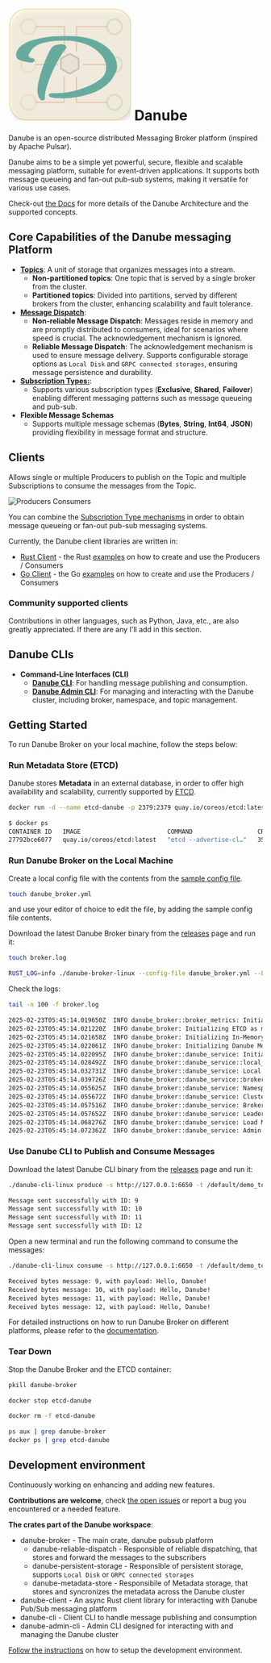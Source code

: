 # ![D from Danube](Danube_logo_2.png) Danube

Danube is an open-source distributed Messaging Broker platform (inspired by Apache Pulsar).

Danube aims to be a simple yet powerful, secure, flexible and scalable messaging platform, suitable for event-driven applications. It supports both message queueing and fan-out pub-sub systems, making it versatile for various use cases.

Check-out [the Docs](https://danube-docs.dev-state.com/) for more details of the Danube Architecture and the supported concepts.

## Core Capabilities of the Danube messaging Platform

* [**Topics**](https://danube-docs.dev-state.com/architecture/topics/): A unit of storage that organizes messages into a stream.
  * **Non-partitioned topics**: One topic that is served by a single broker from the cluster.
  * **Partitioned topics**: Divided into partitions, served by different brokers from the cluster, enhancing scalability and fault tolerance.
* [**Message Dispatch**](https://danube-docs.dev-state.com/architecture/dispatch_strategy/):
  * **Non-reliable Message Dispatch**: Messages reside in memory and are promptly distributed to consumers, ideal for scenarios where speed is crucial. The acknowledgement mechanism is ignored.
  * **Reliable Message Dispatch**: The acknowledgement mechanism is used to ensure message delivery. Supports configurable storage options as `Local Disk` and `GRPC connected storages`, ensuring message persistence and durability.
* [**Subscription Types:**](https://danube-docs.dev-state.com/architecture/subscriptions/):
  * Supports various subscription types (**Exclusive**, **Shared**, **Failover**) enabling different messaging patterns such as message queueing and pub-sub.
* **Flexible Message Schemas**
  * Supports multiple message schemas (**Bytes**, **String**, **Int64**, **JSON**) providing flexibility in message format and structure.

## Clients

Allows single or multiple Producers to publish on the Topic and multiple Subscriptions to consume the messages from the Topic.

![Producers  Consumers](https://danube-docs.dev-state.com/architecture/img/producers_consumers.png "Producers Consumers")

You can combine the [Subscription Type mechanisms](https://danube-docs.dev-state.com/architecture/Queuing_PubSub_messaging/) in order to obtain message queueing or fan-out pub-sub messaging systems.

Currently, the Danube client libraries are written in:

* [Rust Client](https://crates.io/crates/danube-client) - the Rust [examples](danube-client/examples/) on how to create and use the Producers / Consumers
* [Go Client](https://pkg.go.dev/github.com/danrusei/danube-go) - the Go [examples](https://github.com/danrusei/danube-go/tree/main/examples) on how to create and use the Producers / Consumers

### Community supported clients

Contributions in other languages, such as Python, Java, etc., are also greatly appreciated. If there are any I'll add in this section.

## Danube CLIs

* **Command-Line Interfaces (CLI)**
  * [**Danube CLI**](https://github.com/danube-messaging/danube/tree/main/danube-cli): For handling message publishing and consumption.
  * [**Danube Admin CLI**](https://github.com/danube-messaging/danube/tree/main/danube-admin-cli): For managing and interacting with the Danube cluster, including broker, namespace, and topic management.

## Getting Started

To run Danube Broker on your local machine, follow the steps below:

### Run Metadata Store (ETCD)

Danube stores **Metadata** in an external database, in order to offer high availability and scalability, currently supported by [ETCD](https://etcd.io/).

```bash
docker run -d --name etcd-danube -p 2379:2379 quay.io/coreos/etcd:latest etcd --advertise-client-urls http://0.0.0.0:2379 --listen-client-urls http://0.0.0.0:2379
```

```bash
$ docker ps
CONTAINER ID   IMAGE                        COMMAND                  CREATED          STATUS          PORTS                                                 NAMES
27792bce6077   quay.io/coreos/etcd:latest   "etcd --advertise-cl…"   35 seconds ago   Up 34 seconds   0.0.0.0:2379->2379/tcp, :::2379->2379/tcp, 2380/tcp   etcd-danube
```

### Run Danube Broker on the Local Machine

Create a local config file with the contents from the [sample config file](https://github.com/danube-messaging/danube/blob/main/config/danube_broker.yml).

```bash
touch danube_broker.yml
```

and use your editor of choice to edit the file, by adding the sample  config file contents.

Download the latest Danube Broker binary from the [releases](https://github.com/danube-messaging/danube/releases) page and run it:

```bash
touch broker.log
```

```bash
RUST_LOG=info ./danube-broker-linux --config-file danube_broker.yml --broker-addr "0.0.0.0:6650" --admin-addr "0.0.0.0:50051" > broker.log 2>&1 &
```

Check the logs:

```bash
tail -n 100 -f broker.log
```

```bash
2025-02-23T05:45:14.019650Z  INFO danube_broker::broker_metrics: Initializing metrics exporter
2025-02-23T05:45:14.021220Z  INFO danube_broker: Initializing ETCD as metadata persistent store
2025-02-23T05:45:14.021658Z  INFO danube_broker: Initializing In-Memory Storage (Cache entries: 100, TTL: 10min) for message persistence
2025-02-23T05:45:14.022061Z  INFO danube_broker: Initializing Danube Message Broker service on 0.0.0.0:6650
2025-02-23T05:45:14.022095Z  INFO danube_broker::danube_service: Initializing Danube cluster 'MY_CLUSTER'
2025-02-23T05:45:14.028492Z  INFO danube_broker::danube_service::local_cache: Initial cache populated
2025-02-23T05:45:14.032731Z  INFO danube_broker::danube_service: Local Cache service initialized and ready
2025-02-23T05:45:14.039726Z  INFO danube_broker::danube_service::broker_register: Broker 15789098141031633884 registered in the cluster
2025-02-23T05:45:14.055625Z  INFO danube_broker::danube_service: Namespace default already exists.
2025-02-23T05:45:14.055672Z  INFO danube_broker::danube_service: Cluster metadata initialization completed successfully
2025-02-23T05:45:14.057516Z  INFO danube_broker::danube_service: Broker gRPC server listening on 0.0.0.0:6650
2025-02-23T05:45:14.057652Z  INFO danube_broker::danube_service: Leader Election service initialized and ready
2025-02-23T05:45:14.068276Z  INFO danube_broker::danube_service: Load Manager service initialized and ready
2025-02-23T05:45:14.072362Z  INFO danube_broker::danube_service: Admin gRPC server listening on 0.0.0.0:50051
```

### Use Danube CLI to Publish and Consume Messages

Download the latest Danube CLI binary from the [releases](https://github.com/danube-messaging/danube/releases) page and run it:

```bash
./danube-cli-linux produce -s http://127.0.0.1:6650 -t /default/demo_topic -c 1000 -m "Hello, Danube!"
```

```bash
Message sent successfully with ID: 9
Message sent successfully with ID: 10
Message sent successfully with ID: 11
Message sent successfully with ID: 12
```

Open a new terminal and run the following command to consume the messages:

```bash
./danube-cli-linux consume -s http://127.0.0.1:6650 -t /default/demo_topic -m my_subscription
```

```bash
Received bytes message: 9, with payload: Hello, Danube!
Received bytes message: 10, with payload: Hello, Danube!
Received bytes message: 11, with payload: Hello, Danube!
Received bytes message: 12, with payload: Hello, Danube!
```

For detailed instructions on how to run Danube Broker on different platforms, please refer to the [documentation](https://danube-docs.dev-state.com/).

### Tear Down

Stop the Danube Broker and the ETCD container:

```bash
pkill danube-broker
```

```bash
docker stop etcd-danube
```

```bash
docker rm -f etcd-danube
```

```bash
ps aux | grep danube-broker
docker ps | grep etcd-danube
```

## Development environment

Continuously working on enhancing and adding new features.

**Contributions are welcome**, check [the open issues](https://github.com/danube-messaging/danube/issues) or report a bug you encountered or a needed feature.

**The crates part of the Danube workspace**:

* danube-broker - The main crate, danube pubsub platform
  * danube-reliable-dispatch - Responsible of reliable dispatching, that stores and forward the messages to the subscribers
  * danube-persistent-storage - Responsible of persistent storage, supports `Local Disk` or `GRPC connected storages`
  * danube-metadata-store - Responsibile of Metadata storage, that stores and syncronizes the metadata across the Danube cluster
* danube-client - An async Rust client library for interacting with Danube Pub/Sub messaging platform
* danube-cli - Client CLI to handle message publishing and consumption
* danube-admin-cli - Admin CLI designed for interacting with and managing the Danube cluster

[Follow the instructions](https://danube-docs.dev-state.com/development/dev_environment/) on how to setup the development environment.
